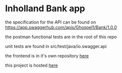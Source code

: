 # Inholland Bank app

the specification for the API can be found on https://app.swaggerhub.com/apis/Ghospel1/Bank/1.0.0

the postman functional tests are in the root of this repo

unit tests are found in src/test/java/io.swagger.api

the frontend is in it's own repository [here](https://github.com/Ghospel/inholland-bank-frontend)

this project is hosted [here](https://inholland-bank.herokuapp.com/api)
